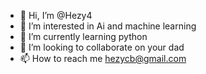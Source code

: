 - 👋 Hi, I’m @Hezy4
- 👀 I’m interested in Ai and machine learning
- 🌱 I’m currently learning python
- 💞️ I’m looking to collaborate on your dad
- 📫 How to reach me hezycb@gmail.com

<!---
henryboes25/henryboes25 is a ✨ special ✨ repository because its `README.md` (this file) appears on your GitHub profile.
You can click the Preview link to take a look at your changes.
--->

